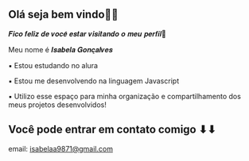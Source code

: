 ## Olá seja bem vindo👋✨
𝑭𝒊𝒄𝒐 𝒇𝒆𝒍𝒊𝒛 𝒅𝒆 𝒗𝒐𝒄𝒆̂ 𝒆𝒔𝒕𝒂𝒓 𝒗𝒊𝒔𝒊𝒕𝒂𝒏𝒅𝒐 𝒐 𝒎𝒆𝒖 𝒑𝒆𝒓𝒇𝒊𝒍🖤

Meu nome é 𝑰𝒔𝒂𝒃𝒆𝒍𝒂 𝑮𝒐𝒏𝒄̧𝒂𝒍𝒗𝒆𝒔

▪️ Estou estudando no alura

▪️ Estou me desenvolvendo na linguagem Javascript

▪️ Utilizo esse espaço para minha organização e compartilhamento dos meus projetos desenvolvidos!

## Você pode entrar em contato comigo ⬇⬇
email: isabelaa9871@gmail.com
